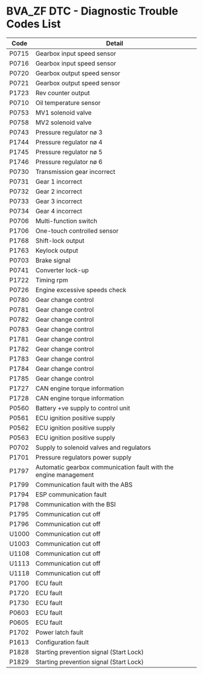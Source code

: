 # BVA_ZF DTC - Diagnostic Trouble Codes List

| Code | Detail |
| - | - |
| P0715 | Gearbox input speed sensor |
| P0716 | Gearbox input speed sensor |
| P0720 | Gearbox output speed sensor |
| P0721 | Gearbox output speed sensor |
| P1723 | Rev counter output |
| P0710 | Oil temperature sensor |
| P0753 | MV1 solenoid valve |
| P0758 | MV2 solenoid valve |
| P0743 | Pressure regulator nø 3 |
| P1744 | Pressure regulator nø 4 |
| P1745 | Pressure regulator nø 5 |
| P1746 | Pressure regulator nø 6 |
| P0730 | Transmission gear incorrect |
| P0731 | Gear 1 incorrect |
| P0732 | Gear 2 incorrect |
| P0733 | Gear 3 incorrect |
| P0734 | Gear 4 incorrect |
| P0706 | Multi-function switch |
| P1706 | One-touch controlled sensor |
| P1768 | Shift-lock output |
| P1763 | Keylock output |
| P0703 | Brake signal |
| P0741 | Converter lock-up |
| P1722 | Timing rpm |
| P0726 | Engine excessive speeds check |
| P0780 | Gear change control |
| P0781 | Gear change control |
| P0782 | Gear change control |
| P0783 | Gear change control |
| P1781 | Gear change control |
| P1782 | Gear change control |
| P1783 | Gear change control |
| P1784 | Gear change control |
| P1785 | Gear change control |
| P1727 | CAN engine torque information |
| P1728 | CAN engine torque information |
| P0560 | Battery +ve supply to control unit |
| P0561 | ECU ignition positive supply |
| P0562 | ECU ignition positive supply |
| P0563 | ECU ignition positive supply |
| P0702 | Supply to solenoid valves and regulators |
| P1701 | Pressure regulators power supply |
| P1797 | Automatic gearbox communication fault with the engine management |
| P1799 | Communication fault with the ABS |
| P1794 | ESP communication fault |
| P1798 | Communication with the BSI |
| P1795 | Communication cut off |
| P1796 | Communication cut off |
| U1000 | Communication cut off |
| U1003 | Communication cut off |
| U1108 | Communication cut off |
| U1113 | Communication cut off |
| U1118 | Communication cut off |
| P1700 | ECU fault |
| P1720 | ECU fault |
| P1730 | ECU fault |
| P0603 | ECU fault |
| P0605 | ECU fault |
| P1702 | Power latch fault |
| P1613 | Configuration fault |
| P1828 | Starting prevention signal (Start Lock) |
| P1829 | Starting prevention signal (Start Lock) |
